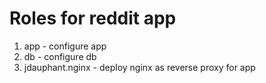 Roles for reddit app
====================

1. app - configure app
2. db - configure db
3. jdauphant.nginx - deploy nginx as reverse proxy for app
